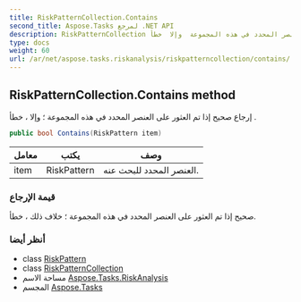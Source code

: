 ```yaml
---
title: RiskPatternCollection.Contains
second_title: Aspose.Tasks لمرجع .NET API
description: RiskPatternCollection طريقة. إرجاع صحيح إذا تم العثور على العنصر المحدد في هذه المجموعة  وإلا  خطأ .
type: docs
weight: 60
url: /ar/net/aspose.tasks.riskanalysis/riskpatterncollection/contains/
---
```

## RiskPatternCollection.Contains method

إرجاع صحيح إذا تم العثور على العنصر المحدد في هذه المجموعة ؛ وإلا ، خطأ .

```csharp
public bool Contains(RiskPattern item)
```

| معامل | يكتب | وصف |
| --- | --- | --- |
| item | RiskPattern | العنصر المحدد للبحث عنه. |

### قيمة الإرجاع

صحيح إذا تم العثور على العنصر المحدد في هذه المجموعة ؛ خلاف ذلك ، خطأ.

### أنظر أيضا

* class [RiskPattern](../../riskpattern/)
* class [RiskPatternCollection](../)
* مساحة الاسم [Aspose.Tasks.RiskAnalysis](../../riskpatterncollection/)
* المجسم [Aspose.Tasks](../../../)


